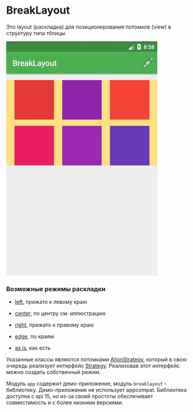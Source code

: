 # BreakLayout
Это layout (раскладка) для позиционирования потомков (view) в структуру типа тблицы.

![Демонстрация](/images/main.jpg)

### Возможные режимы раскладки

 - [left](/breaklayout/src/main/java/com/turlir/breaklayout/LeftStrategy.java), прижато к левому краю

 - [center](/breaklayout/src/main/java/com/turlir/breaklayout/CenterStrategy.java), по центру см. иллюстрацию

 - [right](/breaklayout/src/main/java/com/turlir/breaklayout/RightStrategy.java), прижато к правому краю

 - [edge](/breaklayout/src/main/java/com/turlir/breaklayout/EdgeStrategy.java), по краям

 - [as is](/breaklayout/src/main/java/com/turlir/breaklayout/AsIsStrategy.java), как есть

Указанные классы являются потомками
[AlignStrategy](/breaklayout/src/main/java/com/turlir/breaklayout/AlignStrategy.java),
который в свою очередь реализует интерфейс
[Strategy](/breaklayout/src/main/java/com/turlir/breaklayout/Strategy.java).
Реализовав этот интерфейс можно создать собственный режим.

Модуль `app` содержит демо-приложение, модуль `breaklayout` - библиотеку.
Демо-приложение не использует appcompat. Библиотека доступна с api 15, но из-за своей простоты
обеспечивает совместимость и с более низкими версиями.